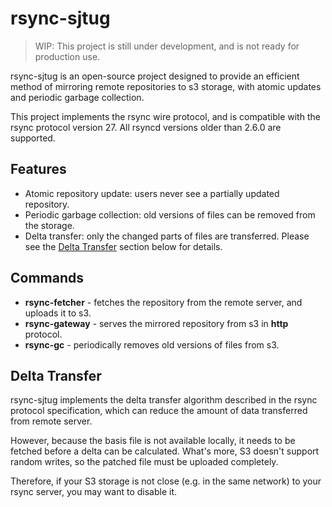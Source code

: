 # rsync-sjtug

> WIP: This project is still under development, and is not ready for production use.

rsync-sjtug is an open-source project designed to provide an efficient method of mirroring remote repositories to s3
storage, with atomic updates and periodic garbage collection.

This project implements the rsync wire protocol, and is compatible with the rsync protocol version 27. All rsyncd
versions older than 2.6.0 are supported.

## Features

* Atomic repository update: users never see a partially updated repository.
* Periodic garbage collection: old versions of files can be removed from the storage.
* Delta transfer: only the changed parts of files are transferred. Please see the [Delta Transfer]() section below for
  details.

## Commands

* **rsync-fetcher** - fetches the repository from the remote server, and uploads it to s3.
* **rsync-gateway** - serves the mirrored repository from s3 in **http** protocol.
* **rsync-gc** - periodically removes old versions of files from s3.

## Delta Transfer

rsync-sjtug implements the delta transfer algorithm described in the rsync protocol specification, which can reduce the
amount of data transferred from remote server.

However, because the basis file is not available locally, it needs to be fetched before a delta can be calculated.
What's more, S3 doesn't support random writes, so the patched file must be uploaded completely.

Therefore, if your S3 storage is not close (e.g. in the same network) to your rsync server, you may want to disable it.